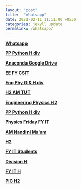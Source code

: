 ```yaml
---
layout: "post"
title:  "Whatsapp" 
date: 2021-02-11 11:11:00 +0530
categories: jekyll update
permalink: /whatsapp/
---
```


<u><b>Whatsapp 

[PP Python H div](https://chat.whatsapp.com/BhSXZeG3fR7IYCHoma4fIX)

[Anaconda Google Drive ]()

[EE FY CSIT](https://chat.whatsapp.com/KaOJNmGh37T4ZogFOIHDEV)

[Eng Phy G & H div](https://chat.whatsapp.com/G7qF4x7MfNB5noinj4Pkhi)

[H2 AM TUT](https://chat.whatsapp.com/GFmvwzV6CIl4Fycxcx63j1)

[Engineering Physics H2](https://chat.whatsapp.com/KqJRptZaxFB7WByCUwWUYv)

[PP Python H div](https://chat.whatsapp.com/BhSXZeG3fR7IYCHoma4fIX)

[Physics Friday FY IT](https://chat.whatsapp.com/E3jYB6Xlm6KEJUZF06ESEy)

AM Nandini Ma'am 

H2

FY IT Students

Division H

FY IT H

PIC H2
